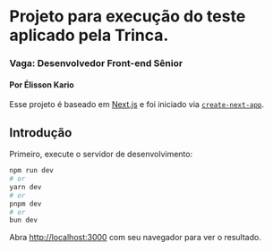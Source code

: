 # Projeto para execução do teste aplicado pela Trinca.
### Vaga: Desenvolvedor Front-end Sênior
#### Por Élisson Kario

Esse projeto é baseado em [Next.js](https://nextjs.org/) e foi iniciado via [`create-next-app`](https://github.com/vercel/next.js/tree/canary/packages/create-next-app).

## Introdução

Primeiro, execute o servidor de desenvolvimento:

```bash
npm run dev
# or
yarn dev
# or
pnpm dev
# or
bun dev
```

Abra [http://localhost:3000](http://localhost:3000) com seu navegador para ver o resultado.
